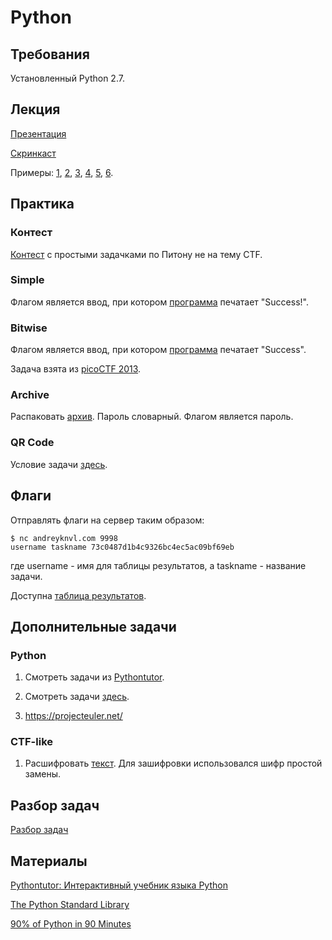 Python
======

## Требования

Установленный Python 2.7.

## Лекция

[Презентация](https://github.com/xairy/mipt-ctf/blob/master/01-intro/02-python/slides.pdf)

[Скринкаст](https://www.youtube.com/watch?v=46dkN9Ux-T8)

Примеры:
[1](https://github.com/xairy/mipt-ctf/blob/master/01-intro/02-python/examples/examples_1.py), 
[2](https://github.com/xairy/mipt-ctf/blob/master/01-intro/02-python/examples/examples_2.py), 
[3](https://github.com/xairy/mipt-ctf/blob/master/01-intro/02-python/examples/examples_3.py), 
[4](https://github.com/xairy/mipt-ctf/blob/master/01-intro/02-python/examples/examples_4.py), 
[5](https://github.com/xairy/mipt-ctf/blob/master/01-intro/02-python/examples/examples_5.py), 
[6](https://github.com/xairy/mipt-ctf/blob/master/01-intro/02-python/examples/examples_6.py).


## Практика

### Контест

[Контест](http://kpm8.mipt.ru:8202/cgi-bin/new-register?contest_id=300204) с простыми задачками по Питону не на тему CTF.

### Simple

Флагом является ввод, при котором [программа](https://github.com/xairy/mipt-ctf/blob/master/01-intro/02-python/tasks/simple.py) печатает "Success!".

### Bitwise

Флагом является ввод, при котором [программа](https://github.com/xairy/mipt-ctf/blob/master/01-intro/02-python/tasks/bitwise.py) печатает "Success".

Задача взята из [picoCTF 2013](https://2013.picoctf.com).

### Archive

Распаковать [архив](https://github.com/xairy/mipt-ctf/blob/master/01-intro/02-python/tasks/brute.zip). Пароль словарный. Флагом является пароль.

### QR Code

Условие задачи [здесь](https://github.com/xairy/mipt-ctf/tree/master/01-intro/02-python/tasks/qrcode).

## Флаги

Отправлять флаги на сервер таким образом:
```
$ nc andreyknvl.com 9998
username taskname 73c0487d1b4c9326bc4ec5ac09bf69eb
```
где username - имя для таблицы результатов, а taskname - название задачи.

Доступна [таблица результатов](https://andreyknvl.com/mipt-ctf).


## Дополнительные задачи

### Python

1. Смотреть задачи из [Pythontutor](http://pythontutor.ru/).

2. Смотреть задачи [здесь](https://github.com/vpavlenko/web-programming/tree/gh-pages/03-python).

3. https://projecteuler.net/

### CTF-like

1. Расшифровать [текст](https://github.com/xairy/mipt-ctf/blob/master/01-intro/02-python/tasks/encrypted.txt). Для зашифровки использовался шифр простой замены.


## Разбор задач

[Разбор задач](https://github.com/xairy/mipt-ctf/blob/master/01-intro/02-python/WRITEUP.md)


## Материалы

[Pythontutor: Интерактивный учебник языка Python](http://pythontutor.ru/)

[The Python Standard Library](https://docs.python.org/2/library/index.html)

[90% of Python in 90 Minutes](http://www.slideshare.net/MattHarrison4/learn-90)
